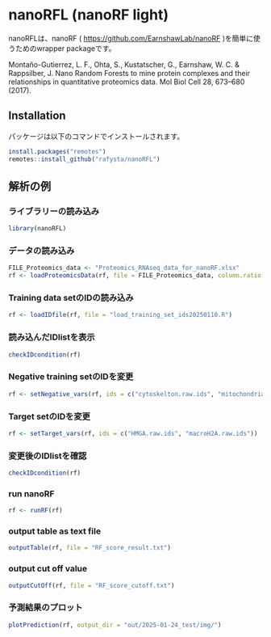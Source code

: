 
# nanoRFL (nanoRF light)

<!-- badges: start -->
<!-- badges: end -->

nanoRFLは、nanoRF ( https://github.com/EarnshawLab/nanoRF )を簡単に使うためのwrapper packageです。

Montaño-Gutierrez, L. F., Ohta, S., Kustatscher, G., Earnshaw, W. C. & Rappsilber, J. Nano Random Forests to mine protein complexes and their relationships in quantitative proteomics data. Mol Biol Cell 28, 673–680 (2017).


## Installation
パッケージは以下のコマンドでインストールされます。

``` r
install.packages("remotes")
remotes::install_github("rafysta/nanoRFL")
```

## 解析の例

### ライブラリーの読み込み
``` r
library(nanoRFL)
```

### データの読み込み
``` r
FILE_Proteomics_data <- "Proteomics_RNAseq_data_for_nanoRF.xlsx"
rf <- loadProteomicsData(rf, file = FILE_Proteomics_data, column.ratio = c(8:12), column.target = c(8, 9, 11, 12))
```

### Training data setのIDの読み込み
``` r
rf <- loadIDfile(rf, file = "load_training_set_ids20250110.R")
```

### 読み込んだIDlistを表示
``` r
checkIDcondition(rf)
```

### Negative training setのIDを変更
``` r
rf <- setNegative_vars(rf, ids = c("cytoskelton.raw.ids", "mitochondria.raw.ids", "membrane.raw.ids"))
```

### Target setのIDを変更
``` r
rf <- setTarget_vars(rf, ids = c("HMGA.raw.ids", "macroH2A.raw.ids"))
```

### 変更後のIDlistを確認
``` r
checkIDcondition(rf)
```

### run nanoRF
``` r
rf <- runRF(rf)
```

### output table as text file
``` r
outputTable(rf, file = "RF_score_result.txt")
```

### output cut off value
``` r
outputCutOff(rf, file = "RF_score_cutoff.txt")
```

### 予測結果のプロット
``` r
plotPrediction(rf, output_dir = "out/2025-01-24_test/img/")
```


